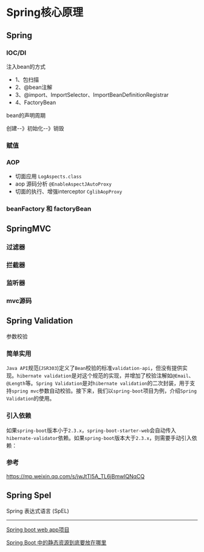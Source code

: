 # Spring核心原理
## Spring
### IOC/DI
注入bean的方式
- 1、包扫描
- 2、@bean注解
- 3、@import、ImportSelector、ImportBeanDefinitionRegistrar
- 4、FactoryBean

bean的声明周期

创建--》初始化--》销毁
### 赋值


### AOP
- 切面应用 `LogAspects.class`
- aop 源码分析 `@EnableAspectJAutoProxy`
- 切面的执行、增强interceptor `CglibAopProxy`
### beanFactory 和 factoryBean


## SpringMVC

### 过滤器

### 拦截器

### 监听器

### mvc源码

## Spring Validation
参数校验

### 简单实用
`Java API`规范(`JSR303`)定义了`Bean`校验的标准`validation-api`，但没有提供实现。`hibernate validation`是对这个规范的实现，并增加了校验注解如`@Email`、`@Length`等。`Spring Validation`是对`hibernate validation`的二次封装，用于支持`spring mvc`参数自动校验。接下来，我们以`spring-boot`项目为例，介绍`Spring Validation`的使用。

### 引入依赖
如果`spring-boot`版本小于`2.3.x`，`spring-boot-starter-web`会自动传入`hibernate-validator`依赖。如果`spring-boot`版本大于`2.3.x`，则需要手动引入依赖：

### 参考
https://mp.weixin.qq.com/s/jwJtTl5A_TL6jBmwlQNqCQ

## Spring Spel
Spring 表达式语言 (SpEL)

----
[Spring boot web app项目](https://www.javatt.com/p/28742)

[Spring Boot 中的静态资源到底要放在哪里](https://juejin.im/post/5ca55b6be51d4574cd19f52a)
